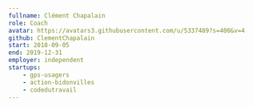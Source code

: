 ```yaml
---
fullname: Clément Chapalain
role: Coach
avatar: https://avatars3.githubusercontent.com/u/5337489?s=400&v=4
github: ClementChapalain
start: 2018-09-05
end: 2019-12-31
employer: independent
startups:
    - gps-usagers
    - action-bidonvilles
    - codedutravail
---
```

